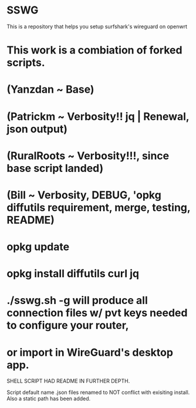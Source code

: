 # SSWG
This is a repository that helps you setup surfshark's wireguard on openwrt
# This work is a combiation of forked scripts. 
# (Yanzdan ~ Base) 
# (Patrickm ~ Verbosity!! jq | Renewal, json output) 
# (RuralRoots ~ Verbosity!!!, since base script landed)
# (Bill ~ Verbosity, DEBUG, 'opkg diffutils requirement, merge, testing, README)  
#
#
# opkg update 
# opkg install diffutils curl jq
#    
# ./sswg.sh -g  will produce all connection files w/ pvt keys needed to configure your router,
#  or import in WireGuard's desktop app.


SHELL SCRIPT HAD README IN FURTHER DEPTH. 

Script default name .json files renamed to NOT conflict with exisiting install.
Also a static path has been added. 

